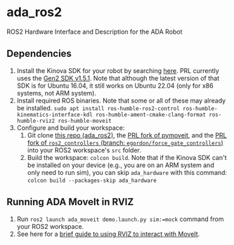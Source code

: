 # ada_ros2
ROS2 Hardware Interface and Description for the ADA Robot

## Dependencies
1. Install the Kinova SDK for your robot by searching [here](https://www.kinovarobotics.com/resources?r=79301&s). PRL currently uses the [Gen2 SDK v1.5.1](https://drive.google.com/file/d/1UEQAow0XLcVcPCeQfHK9ERBihOCclkJ9/view). Note that although the latest version of that SDK is for Ubuntu 16.04, it still works on Ubuntu 22.04 (only for x86 systems, not ARM system).
2. Install required ROS binaries. Note that some or all of these may already be installed. `sudo apt install ros-humble-ros2-control ros-humble-kinematics-interface-kdl ros-humble-ament-cmake-clang-format ros-humble-rviz2 ros-humble-moveit`
3. Configure and build your workspace:
    1. Git clone [this repo (ada_ros2)](https://github.com/personalrobotics/ada_ros2), the [PRL fork of pymoveit](https://github.com/personalrobotics/pymoveit2), and the [PRL fork of `ros2_controllers` (branch: `egordon/force_gate_controllers`)](https://github.com/personalrobotics/ros2_controllers/tree/egordon/force_gate_controllers) into your ROS2 workspace's `src` folder.
    2. Build the workspace: `colcon build`. Note that if the Kinova SDK can't be installed on your device (e.g., you are on an ARM system and only need to run sim), you can skip `ada_hardware` with this command: `colcon build --packages-skip ada_hardware`

## Running ADA MoveIt in RVIZ
1. Run `ros2 launch ada_moveit demo.launch.py sim:=mock` command from your ROS2 workspace.
2. See here for a [brief guide to using RVIZ to interact with MoveIt](https://moveit.picknik.ai/humble/doc/tutorials/quickstart_in_rviz/quickstart_in_rviz_tutorial.html).
